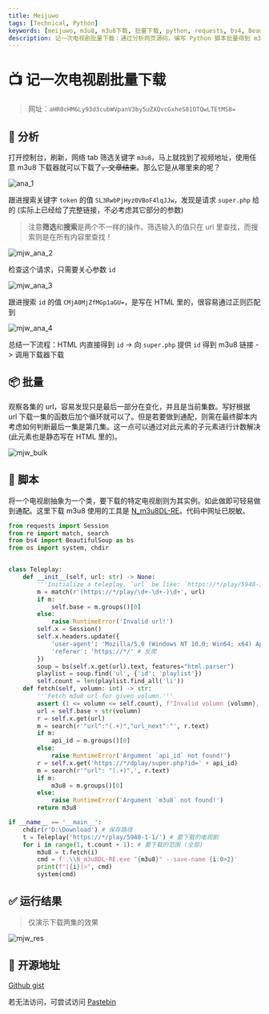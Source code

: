 ```yaml
---
title: Meijuwo
tags: [Technical, Python]
keywords: [meijuwo, m3u8, m3u8下载, 批量下载, python, requests, bs4, BeautifulSoup4, 正则表达式, re, m3u8下载器, N_m3u8DL-RE]
description: 记一次电视剧批量下载：通过分析网页源码，编写 Python 脚本批量得到 m3u8 链接，再通过 m3u8 下载器下载
---
```


# 📺 记一次电视剧批量下载

> 网址：`aHR0cHM6Ly93d3cubWVpanV3by5uZXQvcGxheS81OTQwLTEtMS8=`

## 🔎 分析

打开控制台，刷新，网络 tab 筛选关键字 `m3u8`，马上就找到了视频地址，使用任意 m3u8 下载器就可以下载了~~，文章结束~~。那么它是从哪里来的呢？

![ana_1](@attachment/mjw_ana_1.png)

跟进搜索关键字 `token` 的值 `SL3RwbPjHyz0VBoF4lqJJw`，发现是请求 `super.php` 给的 (实际上已经给了完整链接，不必考虑其它部分的参数)

> 注意**筛选**和**搜索**是两个不一样的操作。筛选输入的值只在 url 里查找，而搜索则是在所有内容里查找！

![mjw_ana_2](@attachment/mjw_ana_2.png)

检查这个请求，只需要关心参数 `id`

![mjw_ana_3](@attachment/mjw_ana_3.png)

跟进搜索 `id` 的值 `CMjA0MjZfMGp1aGU=`，是写在 HTML 里的，很容易通过正则匹配到

![mjw_ana_4](@attachment/mjw_ana_4.png)

总结一下流程：HTML 内直接得到 `id` -> 向 `super.php` 提供 `id` 得到 m3u8 链接 -> 调用下载器下载

## 📦 批量

观察各集的 url，容易发现只是最后一部分在变化，并且是当前集数。写好根据 url 下载一集的函数后加个循环就可以了。但是若要做到通配，则需在最终脚本内考虑如何判断最后一集是第几集。这一点可以通过对此元素的子元素进行计数解决 (此元素也是静态写在 HTML 里的)。

![mjw_bulk](@attachment/mjw_bulk.png)

## 🐍 脚本

将一个电视剧抽象为一个类，要下载的特定电视剧则为其实例。如此做即可轻易做到通配。这里下载 m3u8 使用的工具是 [N_m3u8DL-RE](https://github.com/nilaoda/N_m3u8DL-RE)。代码中网址已脱敏。

```python
from requests import Session
from re import match, search
from bs4 import BeautifulSoup as bs
from os import system, chdir


class Teleplay:
    def __init__(self, url: str) -> None:
        '''Initialize a teleplay. `url` be like: `https://*/play/5940-1-1/`.'''
        m = match(r'(https://*/play/\d+-\d+-)\d+', url)
        if m:
            self.base = m.groups()[0]
        else:
            raise RuntimeError('Invalid url!')
        self.x = Session()
        self.x.headers.update({
            'user-agent': 'Mozilla/5.0 (Windows NT 10.0; Win64; x64) AppleWebKit/537.36 (KHTML, like Gecko) Chrome/108.0.0.0 Safari/537.36 Edg/108.0.1462.54',
            'referer': 'https://*/' # 反爬
        })
        soup = bs(self.x.get(url).text, features="html.parser")
        playlist = soup.find('ul', {'id': 'playlist'})
        self.count = len(playlist.find_all('li'))
    def fetch(self, volumn: int) -> str:
        '''Fetch m3u8 url for given volumn.'''
        assert (1 <= volumn <= self.count), f"Invalid volumn {volumn}, expected integer between 1 and {self.count}."
        url = self.base + str(volumn)
        r = self.x.get(url)
        m = search(r'"url":"(.+)","url_next":"', r.text)
        if m:
            api_id = m.groups()[0]
        else:
            raise RuntimeError('Argument `api_id` not found!')
        r = self.x.get('https://*/dplay/super.php?id=' + api_id)
        m = search(r'"url": "(.+)",', r.text)
        if m:
            m3u8 = m.groups()[0]
        else:
            raise RuntimeError('Argument `m3u8` not found!')
        return m3u8

if __name__ == '__main__':
    chdir(r'D:\Download') # 保存路径
    t = Teleplay('https://*/play/5940-1-1/') # 要下载的电视剧
    for i in range(1, t.count + 1): # 要下载的范围 (全部)
        m3u8 = t.fetch(i)
        cmd = f'.\\N_m3u8DL-RE.exe "{m3u8}" --save-name {i:0>2}'
        print(f"[{i}]>", cmd)
        system(cmd)
```

## ✅ 运行结果

> 仅演示下载两集的效果

![mjw_res](@attachment/mjw_res.png)

## 📖 开源地址

[Github gist](https://gist.github.com/PRO-2684/5d73aa01526fe1e5e994d1459349c436)

若无法访问，可尝试访问 [Pastebin](https://pastbin.net/meijuwo-68)